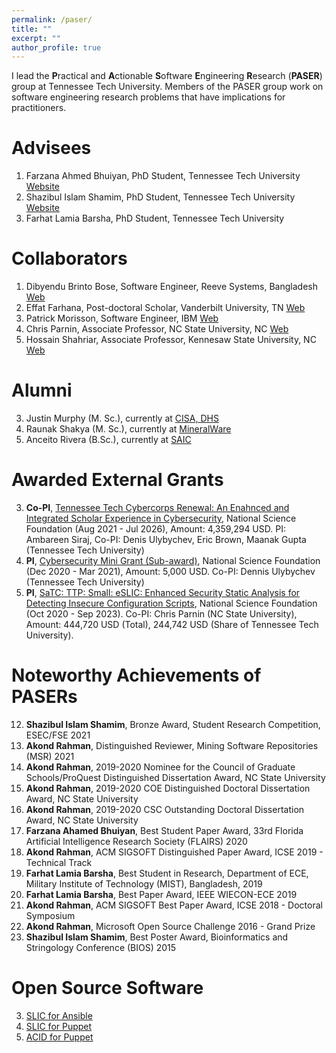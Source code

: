 ```yaml
---
permalink: /paser/
title: ""
excerpt: ""
author_profile: true
---
```


I lead the **P**ractical and **A**ctionable **S**oftware **E**ngineering **R**esearch (**PASER**) group at Tennessee Tech University. Members of the PASER group work on software engineering research problems that have implications for practitioners. 



Advisees
======

1. Farzana Ahmed Bhuiyan, PhD Student, Tennessee Tech University [Website](https://fbhuiyan42.github.io/)
2. Shazibul Islam Shamim, PhD Student, Tennessee Tech University [Website](https://shazibulislam.github.io/)
3. Farhat Lamia Barsha, PhD Student, Tennessee Tech University

Collaborators
======
1. Dibyendu Brinto Bose, Software Engineer, Reeve Systems, Bangladesh [Web](https://www.linkedin.com/in/dibyendu-brinto-bose-0b815b116/)
2. Effat Farhana, Post-doctoral Scholar, Vanderbilt University, TN [Web](https://dblp.org/pers/hd/f/Farhana:Effat)
3. Patrick Morisson, Software Engineer, IBM [Web](https://scholar.google.com/citations?user=N-QmPiUAAAAJ&hl=en)
4. Chris Parnin, Associate Professor, NC State University, NC [Web](http://chrisparnin.me/)
5. Hossain Shahriar, Associate Professor, Kennesaw State University, NC [Web](http://ksuweb.kennesaw.edu/~hshahria/)

Alumni
======

3. Justin Murphy (M. Sc.), currently at [CISA, DHS](https://www.cisa.gov/)
2. Raunak Shakya (M. Sc.), currently at [MineralWare](https://mineralware.com/)
1. Anceito Rivera (B.Sc.), currently at [SAIC](https://www.saic.com/)

Awarded External Grants
======

3. **Co-PI**, [Tennessee Tech Cybercorps Renewal: An Enahnced and Integrated Scholar Experience in Cybersecurity](https://www.nsf.gov/awardsearch/showAward?AWD_ID=2043324), National Science Foundation (Aug 2021 - Jul 2026), Amount: 4,359,294 USD. PI: Ambareen Siraj, Co-PI: Denis Ulybychev, Eric Brown, Maanak Gupta (Tennessee Tech University) 
2. **PI**, [Cybersecurity Mini Grant (Sub-award)](https://www.nsf.gov/awardsearch/showAward?AWD_ID=1730105), National Science Foundation (Dec 2020 - Mar 2021), Amount: 5,000 USD. Co-PI: Dennis Ulybychev (Tennessee Tech University) 
1. **PI**, [SaTC: TTP: Small: eSLIC: Enhanced Security Static Analysis for Detecting Insecure Configuration Scripts](https://www.nsf.gov/awardsearch/showAward?AWD_ID=2026869), National Science Foundation (Oct 2020 - Sep 2023). Co-PI: Chris Parnin (NC State University), Amount: 444,720 USD (Total), 244,742 USD (Share of Tennessee Tech University). 


Noteworthy Achievements of PASERs 
======

12. **Shazibul Islam Shamim**, Bronze Award, Student Research Competition, ESEC/FSE 2021 
11. **Akond Rahman**, Distinguished Reviewer, Mining Software Repositories (MSR) 2021
10. **Akond Rahman**, 2019-2020 Nominee for the Council of Graduate Schools/ProQuest Distinguished Dissertation Award, NC State University
9. **Akond Rahman**, 2019-2020 COE Distinguished Doctoral Dissertation Award, NC State University
8. **Akond Rahman**, 2019-2020 CSC Outstanding Doctoral Dissertation Award, NC State University
7. **Farzana Ahamed Bhuiyan**, Best Student Paper Award, 33rd Florida Artificial Intelligence Research Society (FLAIRS) 2020 
6. **Akond Rahman**, ACM SIGSOFT Distinguished Paper Award, ICSE 2019 - Technical Track
5. **Farhat Lamia Barsha**, Best Student in Research, Department of ECE, Military Institute of Technology (MIST), Bangladesh, 2019 
4. **Farhat Lamia Barsha**, Best Paper Award, IEEE WIECON-ECE 2019 
3. **Akond Rahman**, ACM SIGSOFT Best Paper Award, ICSE 2018 - Doctoral Symposium
2. **Akond Rahman**, Microsoft Open Source Challenge 2016 - Grand Prize
1. **Shazibul Islam Shamim**, Best Poster Award, Bioinformatics and Stringology Conference (BIOS) 2015 


Open Source Software
======
3. [SLIC for Ansible](https://hub.docker.com/r/akondrahman/slic_ansible)
2. [SLIC for Puppet](https://hub.docker.com/r/akondrahman/ruby_for_sp)
1. [ACID for Puppet](https://hub.docker.com/r/akondrahman/acid-puppet)
